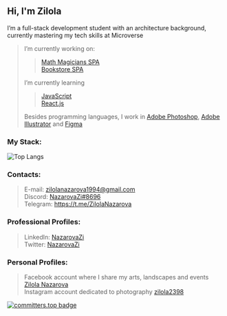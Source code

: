 <h2> Hi, I'm Zilola <br/> </h2>

<p>I’m a full-stack development student with an architecture background, currently mastering my tech skills at Microverse</p>

> I’m currently working on:
> > [Math Magicians SPA](https://zilola-nazarova.github.io/math-magicians/) <br/>
> > [Bookstore SPA](https://zilola-nazarova.github.io/bookstore) <br/>
> 
> I’m currently learning
> > [JavaScript](https://developer.mozilla.org/ru/docs/Web/JavaScript) <br/>
> > [React.js](https://ru.legacy.reactjs.org/)
>
> Besides programming languages, I work in [Adobe Photoshop](https://www.adobe.com/ru/products/photoshop.html), [Adobe Illustrator](https://www.adobe.com/ru/products/illustrator.html) and [Figma](https://www.figma.com/login)

<h3>My Stack:</h3>

![Top Langs](https://github-readme-stats.vercel.app/api/top-langs/?username=Zilola-Nazarova&layout=compact&show_icons=true&theme=onedark)

<!--- <img align='right' src="https://github.com/Zilola-Nazarova/Zilola-Nazarova/assets/61951420/b162c9fc-6e04-40c3-8da4-e97ec4af35c5" width="600"> -->

<h3>Contacts:</h3>

> E-mail: zilolanazarova1994@gmail.com <br/>
> Discord: [NazarovaZi#8696](https://discordapp.com/users/1132805236575187075) <br/>
> Telegram: https://t.me/ZilolaNazarova

<h3>Professional Profiles:</h3>

> LinkedIn: [NazarovaZi](https://linkedin.com/in/nazarovazi) <br/>
> Twitter: [NazarovaZi](https://twitter.com/NazarovaZi)

<h3>Personal Profiles:</h3>

> Facebook account where I share my arts, landscapes and events [Zilola Nazarova](https://www.facebook.com/NazarovaZi) <br/>
> Instagram account dedicated to photography [zilola2398](https://www.instagram.com/zilola2398) <br/>

  
[![committers.top badge](https://user-badge.committers.top/uzbekistan/Zilola-Nazarova.svg)](https://user-badge.committers.top/uzbekistan/Zilola-Nazarova)
